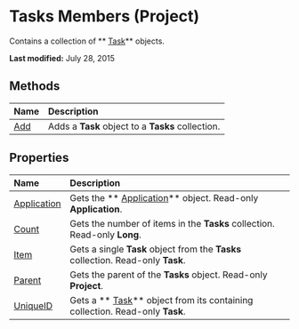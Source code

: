
# Tasks Members (Project)
Contains a collection of  ** [Task](bc6bb4a5-95a6-9d1f-3e28-92b9548a544a.md)** objects.

 **Last modified:** July 28, 2015


## Methods



|**Name**|**Description**|
|:-----|:-----|
| [Add](a6e2186b-610c-0888-a22a-8b7deba3f53f.md)|Adds a  **Task** object to a **Tasks** collection.|

## Properties



|**Name**|**Description**|
|:-----|:-----|
| [Application](0d4405af-9edd-f8ad-b0ac-d72e0f02b16c.md)|Gets the  ** [Application](8eb91712-7784-a102-38c0-19bb056c27e9.md)** object. Read-only **Application**.|
| [Count](23238c44-1cf0-8dfc-40b3-6def228d5a7a.md)|Gets the number of items in the  **Tasks** collection. Read-only **Long**.|
| [Item](2bbdddae-38f7-6740-0694-73e0cf838e90.md)|Gets a single  **Task** object from the **Tasks** collection. Read-only **Task**.|
| [Parent](a2e8cfce-9c04-6c1f-badc-0fe506df270b.md)|Gets the parent of the  **Tasks** object. Read-only **Project**.|
| [UniqueID](f87b88e3-5bd0-a57b-c54b-aba17d0de67e.md)|Gets a  ** [Task](bc6bb4a5-95a6-9d1f-3e28-92b9548a544a.md)** object from its containing collection. Read-only **Task**.|
